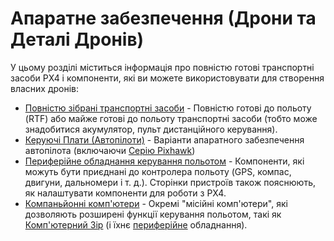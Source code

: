 # Апаратне забезпечення (Дрони та Деталі Дронів)

У цьому розділі міститься інформація про повністю готові транспортні засоби PX4 і компоненти, які ви можете використовувати для створення власних дронів:

- [Повністю зібрані транспортні засоби](../complete_vehicles/README.md) - Повністю готові до польоту (RTF) або майже готові до польоту транспортні засоби (тобто може знадобитися акумулятор, пульт дистанційного керування).
- [Керуючі Плати (Автопілоти)](../flight_controller/README.md) - Варіанти апаратного забезпечення автопілота (включаючи [Серію Pixhawk](../flight_controller/pixhawk_series.md))
- [Периферійне обладнання керування польотом](../peripherals/README.md) - Компоненти, які можуть бути приєднані до контролера польоту (GPS, компас, двигуни, дальномери і т. д.). Сторінки пристроїв також пояснюють, як налаштувати компоненти для роботи з PX4.
- [Компаньйонні комп'ютери](../companion_computer/README.md) - Окремі "місійні комп'ютери", які дозволяють розширені функції керування польотом, такі як [Комп'ютерний Зір](../computer_vision/README.md) (і їхнє [периферійне](../companion_computer/companion_computer_peripherals.md) обладнання).
